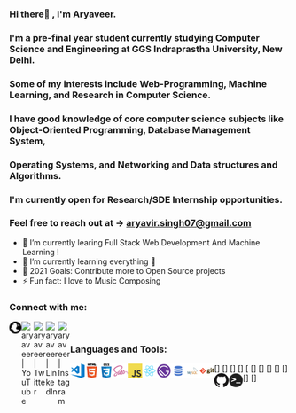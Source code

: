 ### Hi there👋 , I'm Aryaveer. 
### I'm a pre-final year student currently studying Computer Science and Engineering at GGS Indraprastha University, New Delhi.
### Some of my interests include Web-Programming, Machine Learning, and Research in Computer Science.
### I have good knowledge of core computer science subjects like Object-Oriented Programming, Database Management System, 
### Operating Systems, and Networking and Data structures and Algorithms.

### I'm currently open for Research/SDE Internship opportunities.
### Feel free to reach out at -> aryavir.singh07@gmail.com

- 🔭 I’m currently learing Full Stack Web Development And Machine Learning !
- 🌱 I’m currently learning everything 🤣
- 🥅 2021 Goals: Contribute more to Open Source projects
- ⚡ Fun fact: I love to Music Composing

### Connect with me:

[<img align="left" alt="aryaveer" width="22px" src="https://raw.githubusercontent.com/iconic/open-iconic/master/svg/globe.svg" />][website]
[<img align="left" alt="aryaveer | YouTube" width="22px" src="https://cdn.jsdelivr.net/npm/simple-icons@v3/icons/youtube.svg" />][youtube]
[<img align="left" alt="aryaveer | Twitter" width="22px" src="https://cdn.jsdelivr.net/npm/simple-icons@v3/icons/twitter.svg" />][twitter]
[<img align="left" alt="aryaveer | LinkedIn" width="22px" src="https://cdn.jsdelivr.net/npm/simple-icons@v3/icons/linkedin.svg" />][linkedin]
[<img align="left" alt="aryaveer | Instagram" width="22px" src="https://cdn.jsdelivr.net/npm/simple-icons@v3/icons/instagram.svg" />][instagram]

<br />

### Languages and Tools:

[<img align="left" alt="Visual Studio Code" width="26px" src="https://raw.githubusercontent.com/github/explore/80688e429a7d4ef2fca1e82350fe8e3517d3494d/topics/visual-studio-code/visual-studio-code.png" />]
[<img align="left" alt="HTML5" width="26px" src="https://raw.githubusercontent.com/github/explore/80688e429a7d4ef2fca1e82350fe8e3517d3494d/topics/html/html.png" />]
[<img align="left" alt="CSS3" width="26px" src="https://raw.githubusercontent.com/github/explore/80688e429a7d4ef2fca1e82350fe8e3517d3494d/topics/css/css.png" />]
[<img align="left" alt="Sass" width="26px" src="https://raw.githubusercontent.com/github/explore/80688e429a7d4ef2fca1e82350fe8e3517d3494d/topics/sass/sass.png" />]
[<img align="left" alt="JavaScript" width="26px" src="https://raw.githubusercontent.com/github/explore/80688e429a7d4ef2fca1e82350fe8e3517d3494d/topics/javascript/javascript.png" />
[<img align="left" alt="React" width="26px" src="https://raw.githubusercontent.com/github/explore/80688e429a7d4ef2fca1e82350fe8e3517d3494d/topics/react/react.png" />]
[<img align="left" alt="Gatsby" width="26px" src="https://raw.githubusercontent.com/github/explore/e94815998e4e0713912fed477a1f346ec04c3da2/topics/gatsby/gatsby.png" />]
[<img align="left" alt="SQL" width="26px" src="https://raw.githubusercontent.com/github/explore/80688e429a7d4ef2fca1e82350fe8e3517d3494d/topics/sql/sql.png" />]
[<img align="left" alt="MySQL" width="26px" src="https://raw.githubusercontent.com/github/explore/80688e429a7d4ef2fca1e82350fe8e3517d3494d/topics/mysql/mysql.png" />]
[<img align="left" alt="Git" width="26px" src="https://raw.githubusercontent.com/github/explore/80688e429a7d4ef2fca1e82350fe8e3517d3494d/topics/git/git.png" />]
[<img align="left" alt="GitHub" width="26px" src="https://raw.githubusercontent.com/github/explore/78df643247d429f6cc873026c0622819ad797942/topics/github/github.png" />]
[<img align="left" alt="Terminal" width="26px" src="https://raw.githubusercontent.com/github/explore/80688e429a7d4ef2fca1e82350fe8e3517d3494d/topics/terminal/terminal.png" />]

<br />



[website]: https://google.com
[twitter]: https://twitter.com/
[youtube]: https://youtube.com/
[instagram]: https://instagram.com/
[linkedin]: https://linkedin.com/in/
[webdevplaylist]: https://www.youtube.com/
